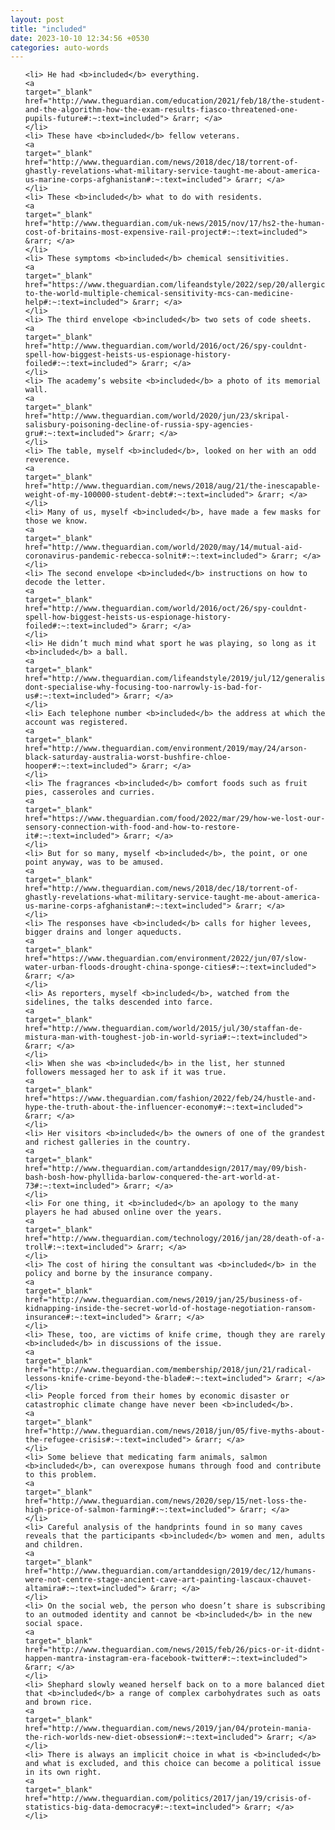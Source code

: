 ```yaml
---
layout: post
title: "included"
date: 2023-10-10 12:34:56 +0530
categories: auto-words
---
```

<ol>

    <li> He had <b>included</b> everything.
    <a 
    target="_blank" 
    href="http://www.theguardian.com/education/2021/feb/18/the-student-and-the-algorithm-how-the-exam-results-fiasco-threatened-one-pupils-future#:~:text=included"> &rarr; </a>
    </li>
    <li> These have <b>included</b> fellow veterans.
    <a 
    target="_blank" 
    href="http://www.theguardian.com/news/2018/dec/18/torrent-of-ghastly-revelations-what-military-service-taught-me-about-america-us-marine-corps-afghanistan#:~:text=included"> &rarr; </a>
    </li>
    <li> These <b>included</b> what to do with residents.
    <a 
    target="_blank" 
    href="http://www.theguardian.com/uk-news/2015/nov/17/hs2-the-human-cost-of-britains-most-expensive-rail-project#:~:text=included"> &rarr; </a>
    </li>
    <li> These symptoms <b>included</b> chemical sensitivities.
    <a 
    target="_blank" 
    href="https://www.theguardian.com/lifeandstyle/2022/sep/20/allergic-to-the-world-multiple-chemical-sensitivity-mcs-can-medicine-help#:~:text=included"> &rarr; </a>
    </li>
    <li> The third envelope <b>included</b> two sets of code sheets.
    <a 
    target="_blank" 
    href="http://www.theguardian.com/world/2016/oct/26/spy-couldnt-spell-how-biggest-heists-us-espionage-history-foiled#:~:text=included"> &rarr; </a>
    </li>
    <li> The academy’s website <b>included</b> a photo of its memorial wall.
    <a 
    target="_blank" 
    href="http://www.theguardian.com/world/2020/jun/23/skripal-salisbury-poisoning-decline-of-russia-spy-agencies-gru#:~:text=included"> &rarr; </a>
    </li>
    <li> The table, myself <b>included</b>, looked on her with an odd reverence.
    <a 
    target="_blank" 
    href="http://www.theguardian.com/news/2018/aug/21/the-inescapable-weight-of-my-100000-student-debt#:~:text=included"> &rarr; </a>
    </li>
    <li> Many of us, myself <b>included</b>, have made a few masks for those we know.
    <a 
    target="_blank" 
    href="http://www.theguardian.com/world/2020/may/14/mutual-aid-coronavirus-pandemic-rebecca-solnit#:~:text=included"> &rarr; </a>
    </li>
    <li> The second envelope <b>included</b> instructions on how to decode the letter.
    <a 
    target="_blank" 
    href="http://www.theguardian.com/world/2016/oct/26/spy-couldnt-spell-how-biggest-heists-us-espionage-history-foiled#:~:text=included"> &rarr; </a>
    </li>
    <li> He didn’t much mind what sport he was playing, so long as it <b>included</b> a ball.
    <a 
    target="_blank" 
    href="http://www.theguardian.com/lifeandstyle/2019/jul/12/generalise-dont-specialise-why-focusing-too-narrowly-is-bad-for-us#:~:text=included"> &rarr; </a>
    </li>
    <li> Each telephone number <b>included</b> the address at which the account was registered.
    <a 
    target="_blank" 
    href="http://www.theguardian.com/environment/2019/may/24/arson-black-saturday-australia-worst-bushfire-chloe-hooper#:~:text=included"> &rarr; </a>
    </li>
    <li> The fragrances <b>included</b> comfort foods such as fruit pies, casseroles and curries.
    <a 
    target="_blank" 
    href="https://www.theguardian.com/food/2022/mar/29/how-we-lost-our-sensory-connection-with-food-and-how-to-restore-it#:~:text=included"> &rarr; </a>
    </li>
    <li> But for so many, myself <b>included</b>, the point, or one point anyway, was to be amused.
    <a 
    target="_blank" 
    href="http://www.theguardian.com/news/2018/dec/18/torrent-of-ghastly-revelations-what-military-service-taught-me-about-america-us-marine-corps-afghanistan#:~:text=included"> &rarr; </a>
    </li>
    <li> The responses have <b>included</b> calls for higher levees, bigger drains and longer aqueducts.
    <a 
    target="_blank" 
    href="https://www.theguardian.com/environment/2022/jun/07/slow-water-urban-floods-drought-china-sponge-cities#:~:text=included"> &rarr; </a>
    </li>
    <li> As reporters, myself <b>included</b>, watched from the sidelines, the talks descended into farce.
    <a 
    target="_blank" 
    href="http://www.theguardian.com/world/2015/jul/30/staffan-de-mistura-man-with-toughest-job-in-world-syria#:~:text=included"> &rarr; </a>
    </li>
    <li> When she was <b>included</b> in the list, her stunned followers messaged her to ask if it was true.
    <a 
    target="_blank" 
    href="https://www.theguardian.com/fashion/2022/feb/24/hustle-and-hype-the-truth-about-the-influencer-economy#:~:text=included"> &rarr; </a>
    </li>
    <li> Her visitors <b>included</b> the owners of one of the grandest and richest galleries in the country.
    <a 
    target="_blank" 
    href="http://www.theguardian.com/artanddesign/2017/may/09/bish-bash-bosh-how-phyllida-barlow-conquered-the-art-world-at-73#:~:text=included"> &rarr; </a>
    </li>
    <li> For one thing, it <b>included</b> an apology to the many players he had abused online over the years.
    <a 
    target="_blank" 
    href="http://www.theguardian.com/technology/2016/jan/28/death-of-a-troll#:~:text=included"> &rarr; </a>
    </li>
    <li> The cost of hiring the consultant was <b>included</b> in the policy and borne by the insurance company.
    <a 
    target="_blank" 
    href="http://www.theguardian.com/news/2019/jan/25/business-of-kidnapping-inside-the-secret-world-of-hostage-negotiation-ransom-insurance#:~:text=included"> &rarr; </a>
    </li>
    <li> These, too, are victims of knife crime, though they are rarely <b>included</b> in discussions of the issue.
    <a 
    target="_blank" 
    href="http://www.theguardian.com/membership/2018/jun/21/radical-lessons-knife-crime-beyond-the-blade#:~:text=included"> &rarr; </a>
    </li>
    <li> People forced from their homes by economic disaster or catastrophic climate change have never been <b>included</b>.
    <a 
    target="_blank" 
    href="http://www.theguardian.com/news/2018/jun/05/five-myths-about-the-refugee-crisis#:~:text=included"> &rarr; </a>
    </li>
    <li> Some believe that medicating farm animals, salmon <b>included</b>, can overexpose humans through food and contribute to this problem.
    <a 
    target="_blank" 
    href="http://www.theguardian.com/news/2020/sep/15/net-loss-the-high-price-of-salmon-farming#:~:text=included"> &rarr; </a>
    </li>
    <li> Careful analysis of the handprints found in so many caves reveals that the participants <b>included</b> women and men, adults and children.
    <a 
    target="_blank" 
    href="http://www.theguardian.com/artanddesign/2019/dec/12/humans-were-not-centre-stage-ancient-cave-art-painting-lascaux-chauvet-altamira#:~:text=included"> &rarr; </a>
    </li>
    <li> On the social web, the person who doesn’t share is subscribing to an outmoded identity and cannot be <b>included</b> in the new social space.
    <a 
    target="_blank" 
    href="http://www.theguardian.com/news/2015/feb/26/pics-or-it-didnt-happen-mantra-instagram-era-facebook-twitter#:~:text=included"> &rarr; </a>
    </li>
    <li> Shephard slowly weaned herself back on to a more balanced diet that <b>included</b> a range of complex carbohydrates such as oats and brown rice.
    <a 
    target="_blank" 
    href="http://www.theguardian.com/news/2019/jan/04/protein-mania-the-rich-worlds-new-diet-obsession#:~:text=included"> &rarr; </a>
    </li>
    <li> There is always an implicit choice in what is <b>included</b> and what is excluded, and this choice can become a political issue in its own right.
    <a 
    target="_blank" 
    href="http://www.theguardian.com/politics/2017/jan/19/crisis-of-statistics-big-data-democracy#:~:text=included"> &rarr; </a>
    </li>